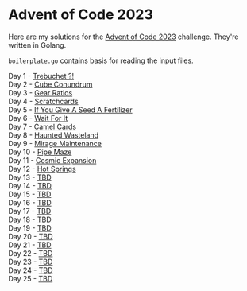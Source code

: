 # Advent of Code 2023

Here are my solutions for the [Advent of Code 2023](https://adventofcode.com/2023) challenge.
They're written in Golang.

`boilerplate.go` contains basis for reading the input files.

Day 1 - [Trebuchet ?!](https://adventofcode.com/2023/day/1)<br>
Day 2 - [Cube Conundrum](https://adventofcode.com/2023/day/2)<br>
Day 3 - [Gear Ratios](https://adventofcode.com/2023/day/3)<br>
Day 4 - [Scratchcards](https://adventofcode.com/2023/day/4)<br>
Day 5 - [If You Give A Seed A Fertilizer](https://adventofcode.com/2023/day/5)<br>
Day 6 - [Wait For It](https://adventofcode.com/2023/day/6)<br>
Day 7 - [Camel Cards](https://adventofcode.com/2023/day/7)<br>
Day 8 - [Haunted Wasteland](https://adventofcode.com/2023/day/8)<br>
Day 9 - [Mirage Maintenance](https://adventofcode.com/2023/day/9)<br>
Day 10 - [Pipe Maze](https://adventofcode.com/2023/day/10)<br>
Day 11 - [Cosmic Expansion](https://adventofcode.com/2023/day/11)<br>
Day 12 - [Hot Springs](https://adventofcode.com/2023/day/12)<br>
Day 13 - [TBD](https://adventofcode.com/2023/day/13)<br>
Day 14 - [TBD](https://adventofcode.com/2023/day/14)<br>
Day 15 - [TBD](https://adventofcode.com/2023/day/15)<br>
Day 16 - [TBD](https://adventofcode.com/2023/day/16)<br>
Day 17 - [TBD](https://adventofcode.com/2023/day/17)<br>
Day 18 - [TBD](https://adventofcode.com/2023/day/18)<br>
Day 19 - [TBD](https://adventofcode.com/2023/day/19)<br>
Day 20 - [TBD](https://adventofcode.com/2023/day/20)<br>
Day 21 - [TBD](https://adventofcode.com/2023/day/21)<br>
Day 22 - [TBD](https://adventofcode.com/2023/day/22)<br>
Day 23 - [TBD](https://adventofcode.com/2023/day/23)<br>
Day 24 - [TBD](https://adventofcode.com/2023/day/24)<br>
Day 25 - [TBD](https://adventofcode.com/2023/day/25)<br>



